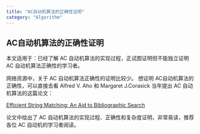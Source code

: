 ```yaml
---
title: "AC自动机算法的正确性证明"
category: "Algorithm"
---
```

## AC自动机算法的正确性证明
<span class="redText">本文适用于：已经了解 AC 自动机算法的实现过程，正试图证明但不能独立证明 AC 自动机算法正确性的学习者。</span>

网络资源中，关于 AC 自动机算法正确性的证明比较少。 想证明 AC自动机算法的正确性，可以直接去看 Alfred V. Aho 和 Margaret J.Corasick 当年提出 AC 自动机算法的这篇论文：

[Efficient String Matching: An Aid to Bibliographic Search][1]

论文中给出了 AC 自动机算法的实现过程、正确性和复杂度证明，非常易读，推荐各位 AC 自动机的学习者阅读。

[1]: https://pdfs.semanticscholar.org/3547/ac839d02f6efe3f6f76a8289738a22528442.pdf
